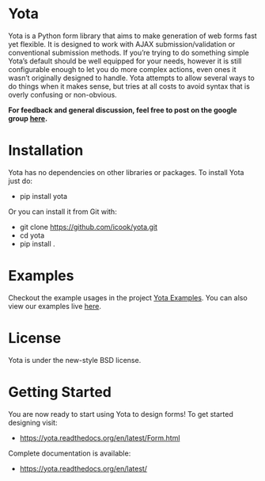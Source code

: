 Yota
================

Yota is a Python form library that aims to make generation of web forms fast yet flexible. It is designed to work with AJAX submission/validation or conventional submission methods. If you’re trying to do something simple Yota’s default should be well equipped for your needs, however it is still configurable enough to let you do more complex actions, even ones it wasn’t originally designed to handle. Yota attempts to allow several ways to do things when it makes sense, but tries at all costs to avoid syntax that is overly confusing or non-obvious.

**For feedback and general discussion, feel free to post on the google group [here](https://groups.google.com/d/forum/yota-discuss).**

Installation
================

Yota has no dependencies on other libraries or packages. To install Yota just do:

+ pip install yota

Or you can install it from Git with:

+ git clone https://github.com/icook/yota.git
+ cd yota
+ pip install .

Examples
================

Checkout the example usages in the project [Yota Examples](https://github.com/icook/yota_examples>). You can also view our examples live [here](http://64.49.234.90/yota_example).

License
================

Yota is under the new-style BSD license.

Getting Started
================

You are now ready to start using Yota to design forms! To get started designing visit:

+ https://yota.readthedocs.org/en/latest/Form.html

Complete documentation is available:

+ https://yota.readthedocs.org/en/latest/
